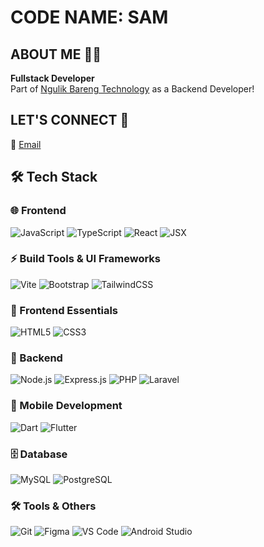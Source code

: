 # CODE NAME: SAM

## ABOUT ME 👨‍💻
**Fullstack Developer**  
Part of [Ngulik Bareng Technology](https://ngubartech.com/) as a Backend Developer!

## LET'S CONNECT 🤝
📧 [Email](mailto:mochammadsyamihardiana@gmail.com)

## 🛠️ Tech Stack  

### 🌐 Frontend  
![JavaScript](https://img.shields.io/badge/-JavaScript-F7DF1E?style=flat-square&logo=javascript&logoColor=black) ![TypeScript](https://img.shields.io/badge/-TypeScript-3178C6?style=flat-square&logo=typescript&logoColor=white) ![React](https://img.shields.io/badge/-React-61DAFB?style=flat-square&logo=react&logoColor=black) ![JSX](https://img.shields.io/badge/-JSX-764ABC?style=flat-square&logo=react&logoColor=white)

### ⚡ Build Tools & UI Frameworks  
![Vite](https://img.shields.io/badge/-Vite-646CFF?style=flat-square&logo=vite&logoColor=white) ![Bootstrap](https://img.shields.io/badge/-Bootstrap-7952B3?style=flat-square&logo=bootstrap&logoColor=white) ![TailwindCSS](https://img.shields.io/badge/-TailwindCSS-38B2AC?style=flat-square&logo=tailwind-css&logoColor=white)

### 🎨 Frontend Essentials  
![HTML5](https://img.shields.io/badge/-HTML5-E34F26?style=flat-square&logo=html5&logoColor=white) ![CSS3](https://img.shields.io/badge/-CSS3-1572B6?style=flat-square&logo=css3)

### 🚀 Backend  
![Node.js](https://img.shields.io/badge/-Node.js-339933?style=flat-square&logo=node.js&logoColor=white) ![Express.js](https://img.shields.io/badge/-Express.js-000000?style=flat-square&logo=express&logoColor=white) ![PHP](https://img.shields.io/badge/-PHP-777BB4?style=flat-square&logo=php&logoColor=white) ![Laravel](https://img.shields.io/badge/-Laravel-FF2D20?style=flat-square&logo=laravel&logoColor=white)

### 📱 Mobile Development  
![Dart](https://img.shields.io/badge/-Dart-0175C2?style=flat-square&logo=dart&logoColor=white) ![Flutter](https://img.shields.io/badge/-Flutter-02569B?style=flat-square&logo=flutter&logoColor=white)

### 🗄️ Database  
![MySQL](https://img.shields.io/badge/-MySQL-4479A1?style=flat-square&logo=mysql&logoColor=white) ![PostgreSQL](https://img.shields.io/badge/-PostgreSQL-4169E1?style=flat-square&logo=postgresql&logoColor=white)


### 🛠️ Tools & Others  
![Git](https://img.shields.io/badge/-Git-F05032?style=flat-square&logo=git&logoColor=white) ![Figma](https://img.shields.io/badge/-Figma-F24E1E?style=flat-square&logo=figma&logoColor=white) ![VS Code](https://img.shields.io/badge/-VS%20Code-007ACC?style=flat-square&logo=visual-studio-code&logoColor=white) ![Android Studio](https://img.shields.io/badge/-Android%20Studio-3DDC84?style=flat-square&logo=android-studio&logoColor=white)
